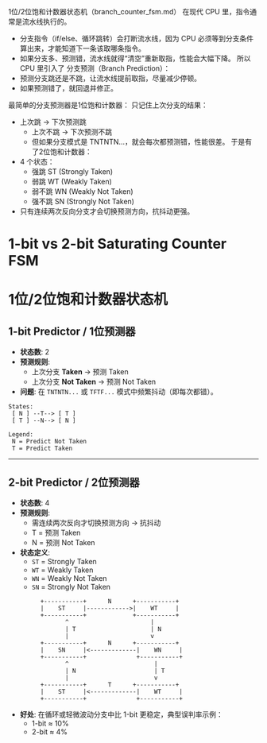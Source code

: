 1位/2位饱和计数器状态机（branch_counter_fsm.md）
在现代 CPU 里，指令通常是流水线执行的。
- 分支指令（if/else、循环跳转）会打断流水线，因为 CPU 必须等到分支条件算出来，才能知道下一条该取哪条指令。
- 如果分支多、预测错，流水线就得“清空”重新取指，性能会大幅下降。
所以 CPU 里引入了 分支预测（Branch Prediction）：
- 预测分支跳还是不跳，让流水线提前取指，尽量减少停顿。
- 如果预测错了，就回退并修正。

最简单的分支预测器是1位饱和计数器：
只记住上次分支的结果：
- 上次跳 → 下次预测跳
  - 上次不跳 → 下次预测不跳
  - 但如果分支模式是 TNTNTN…，就会每次都预测错，性能很差。
于是有了2位饱和计数器：
- 4 个状态：
  - 强跳 ST (Strongly Taken)
  - 弱跳 WT (Weakly Taken)
  - 弱不跳 WN (Weakly Not Taken)
  - 强不跳 SN (Strongly Not Taken)
- 只有连续两次反向分支才会切换预测方向，抗抖动更强。

# 1-bit vs 2-bit Saturating Counter FSM  
# 1位/2位饱和计数器状态机

## 1-bit Predictor / 1位预测器
- **状态数**: 2  
- **预测规则**:  
  - 上次分支 **Taken** → 预测 Taken  
  - 上次分支 **Not Taken** → 预测 Not Taken  
- **问题**: 在 `TNTNTN...` 或 `TFTF...` 模式中频繁抖动（即每次都错）。
```
States:
 [ N ] --T--> [ T ]
 [ T ] --N--> [ N ]

Legend:
 N = Predict Not Taken
 T = Predict Taken
```

---

## 2-bit Predictor / 2位预测器
- **状态数**: 4  
- **预测规则**:
    - 需连续两次反向才切换预测方向 → 抗抖动
    - T = 预测 Taken
    - N = 预测 Not Taken 
- **状态定义**:  
  - `ST` = Strongly Taken  
  - `WT` = Weakly Taken  
  - `WN` = Weakly Not Taken  
  - `SN` = Strongly Not Taken
```
         +-----------+      N      +-----------+
         |    ST     |------------>|    WT     |
         +-----------+             +-----------+
                ^                       |
                | T                     | N
                |                       v
         +-----------+      N      +-----------+
         |    SN     |<-------------|    WN     |
         +-----------+              +-----------+
                ^                        |
                | N                      | T
                |                        v
         +-----------+      T      +-----------+
         |    ST     |<-------------|    WT     |
         +-----------+              +-----------+
```
- **好处**: 在循环或轻微波动分支中比 1-bit 更稳定，典型误判率示例：  
  - 1-bit ≈ 10%  
  - 2-bit ≈ 4%  

